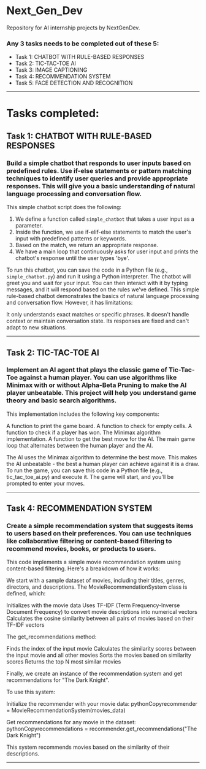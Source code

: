 # Next_Gen_Dev
Repository for AI internship projects by NextGenDev.

### Any 3 tasks needs to be completed out of these 5:
- Task 1: CHATBOT WITH RULE-BASED RESPONSES
- Task 2: TIC-TAC-TOE AI
- Task 3: IMAGE CAPTIONING
- Task 4: RECOMMENDATION SYSTEM
- Task 5: FACE DETECTION AND RECOGNITION

---

# Tasks completed: 

## Task 1: CHATBOT WITH RULE-BASED RESPONSES
### Build a simple chatbot that responds to user inputs based on predefined rules. Use if-else statements or pattern matching techniques to identify user queries and provide appropriate responses. This will give you a basic understanding of natural language processing and conversation flow.

This simple chatbot script does the following:

1. We define a function called `simple_chatbot` that takes a user input as a parameter.
2. Inside the function, we use if-elif-else statements to match the user's input with predefined patterns or keywords.
3. Based on the match, we return an appropriate response.
4. We have a main loop that continuously asks for user input and prints the chatbot's response until the user types 'bye'.

To run this chatbot, you can save the code in a Python file (e.g., `simple_chatbot.py`) and run it using a Python interpreter. The chatbot will greet you and wait for your input. You can then interact with it by typing messages, and it will respond based on the rules we've defined.
This simple rule-based chatbot demonstrates the basics of natural language processing and conversation flow. However, it has limitations:

It only understands exact matches or specific phrases.
It doesn't handle context or maintain conversation state.
Its responses are fixed and can't adapt to new situations.

---

## Task 2: TIC-TAC-TOE AI
### Implement an AI agent that plays the classic game of Tic-Tac-Toe against a human player. You can use algorithms like Minimax with or without Alpha-Beta Pruning to make the AI player unbeatable. This project will help you understand game theory and basic search algorithms.

This implementation includes the following key components:

A function to print the game board.
A function to check for empty cells.
A function to check if a player has won.
The Minimax algorithm implementation.
A function to get the best move for the AI.
The main game loop that alternates between the human player and the AI.

The AI uses the Minimax algorithm to determine the best move. This makes the AI unbeatable - the best a human player can achieve against it is a draw.
To run the game, you can save this code in a Python file (e.g., tic_tac_toe_ai.py) and execute it. The game will start, and you'll be prompted to enter your moves.

---

## Task 4: RECOMMENDATION SYSTEM
### Create a simple recommendation system that suggests items to users based on their preferences. You can use techniques like collaborative filtering or content-based filtering to recommend movies, books, or products to users.

This code implements a simple movie recommendation system using content-based filtering. Here's a breakdown of how it works:

We start with a sample dataset of movies, including their titles, genres, directors, and descriptions.
The MovieRecommendationSystem class is defined, which:

Initializes with the movie data
Uses TF-IDF (Term Frequency-Inverse Document Frequency) to convert movie descriptions into numerical vectors
Calculates the cosine similarity between all pairs of movies based on their TF-IDF vectors


The get_recommendations method:

Finds the index of the input movie
Calculates the similarity scores between the input movie and all other movies
Sorts the movies based on similarity scores
Returns the top N most similar movies


Finally, we create an instance of the recommendation system and get recommendations for "The Dark Knight".

To use this system:

Initialize the recommender with your movie data:
pythonCopyrecommender = MovieRecommendationSystem(movies_data)

Get recommendations for any movie in the dataset:
pythonCopyrecommendations = recommender.get_recommendations("The Dark Knight")


This system recommends movies based on the similarity of their descriptions.

---
